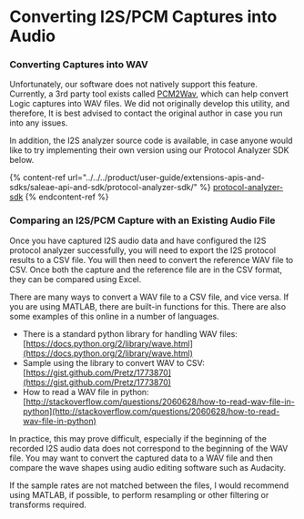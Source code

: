 # Converting I2S/PCM Captures into Audio

### Converting Captures into WAV

Unfortunately, our software does not natively support this feature. Currently, a 3rd party tool exists called [PCM2Wav](https://github.com/roel0/PCM2Wav-py), which can help convert Logic captures into WAV files. We did not originally develop this utility, and therefore, It is best advised to contact the original author in case you run into any issues.

In addition, the I2S analyzer source code is available, in case anyone would like to try implementing their own version using our Protocol Analyzer SDK below.

{% content-ref url="../../../product/user-guide/extensions-apis-and-sdks/saleae-api-and-sdk/protocol-analyzer-sdk/" %}
[protocol-analyzer-sdk](../../../product/user-guide/extensions-apis-and-sdks/saleae-api-and-sdk/protocol-analyzer-sdk/)
{% endcontent-ref %}

### Comparing an I2S/PCM Capture with an Existing Audio File

Once you have captured I2S audio data and have configured the I2S protocol analyzer successfully, you will need to export the I2S protocol results to a CSV file. You will then need to convert the reference WAV file to CSV. Once both the capture and the reference file are in the CSV format, they can be compared using Excel.

There are many ways to convert a WAV file to a CSV file, and vice versa. If you are using MATLAB, there are built-in functions for this. There are also some examples of this online in a number of languages.

* There is a standard python library for handling WAV files: [https://docs.python.org/2/library/wave.html](https://docs.python.org/2/library/wave.html)
* Sample using the library to convert WAV to CSV: [https://gist.github.com/Pretz/1773870](https://gist.github.com/Pretz/1773870)
* How to read a WAV file in python: [http://stackoverflow.com/questions/2060628/how-to-read-wav-file-in-python](http://stackoverflow.com/questions/2060628/how-to-read-wav-file-in-python)

In practice, this may prove difficult, especially if the beginning of the recorded I2S audio data does not correspond to the beginning of the WAV file. You may want to convert the captured data to a WAV file and then compare the wave shapes using audio editing software such as Audacity.

If the sample rates are not matched between the files, I would recommend using MATLAB, if possible, to perform resampling or other filtering or transforms required.
